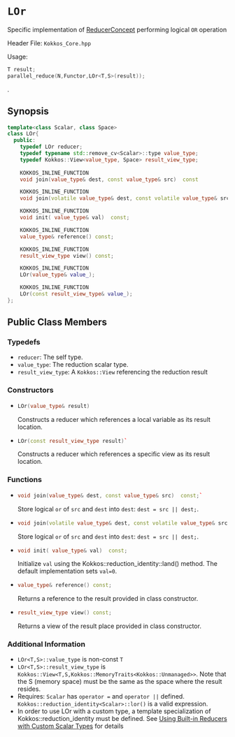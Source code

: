 # `LOr`

Specific implementation of [ReducerConcept](Kokkos%3A%3AReducerConcept) performing logical `OR` operation

Header File: `Kokkos_Core.hpp`

Usage: 
  ```c++
  T result;
  parallel_reduce(N,Functor,LOr<T,S>(result));
  ```

. 

## Synopsis 
  ```c++
  template<class Scalar, class Space>
  class LOr{
    public:
      typedef LOr reducer;
      typedef typename std::remove_cv<Scalar>::type value_type;
      typedef Kokkos::View<value_type, Space> result_view_type;
      
      KOKKOS_INLINE_FUNCTION
      void join(value_type& dest, const value_type& src)  const

      KOKKOS_INLINE_FUNCTION
      void join(volatile value_type& dest, const volatile value_type& src) const;

      KOKKOS_INLINE_FUNCTION
      void init( value_type& val)  const;

      KOKKOS_INLINE_FUNCTION
      value_type& reference() const;

      KOKKOS_INLINE_FUNCTION
      result_view_type view() const;

      KOKKOS_INLINE_FUNCTION
      LOr(value_type& value_);

      KOKKOS_INLINE_FUNCTION
      LOr(const result_view_type& value_);
  };
  ```

## Public Class Members

### Typedefs
   
 * `reducer`: The self type.
 * `value_type`: The reduction scalar type.
 * `result_view_type`: A `Kokkos::View` referencing the reduction result 

### Constructors
 
 * ```c++
   LOr(value_type& result)
   ```
   Constructs a reducer which references a local variable as its result location.  
 
 * ```c++
   LOr(const result_view_type result)`
   ```
   Constructs a reducer which references a specific view as its result location.

### Functions

 * ```c++
   void join(value_type& dest, const value_type& src)  const;`
   ```
   Store logical `or` of `src` and `dest` into `dest`:  `dest = src || dest;`. 

 * ```c++
   void join(volatile value_type& dest, const volatile value_type& src) const;
   ```
   Store logical `or` of `src` and `dest` into `dest`:  `dest = src || dest;`. 

 * ```c++
   void init( value_type& val)  const;
   ```
   Initialize `val` using the Kokkos::reduction_identity<Scalar>::land() method.  The default implementation sets `val=0`.

 * ```c++
   value_type& reference() const;
   ```
   Returns a reference to the result provided in class constructor.

 * ```c++
   result_view_type view() const;
   ```
   Returns a view of the result place provided in class constructor.

### Additional Information
   * `LOr<T,S>::value_type` is non-const `T`
   * `LOr<T,S>::result_view_type` is `Kokkos::View<T,S,Kokkos::MemoryTraits<Kokkos::Unmanaged>>`.  Note that the S (memory space) must be the same as the space where the result resides.
   * Requires: `Scalar` has `operator =` and `operator ||` defined. `Kokkos::reduction_identity<Scalar>::lor()` is a valid expression. 
   * In order to use LOr with a custom type, a template specialization of Kokkos::reduction_identity<CustomType> must be defined.  See [Using Built-in Reducers with Custom Scalar Types](Custom-Reductions%3A-Built-In-Reducers-with-Custom-Scalar-Types) for details